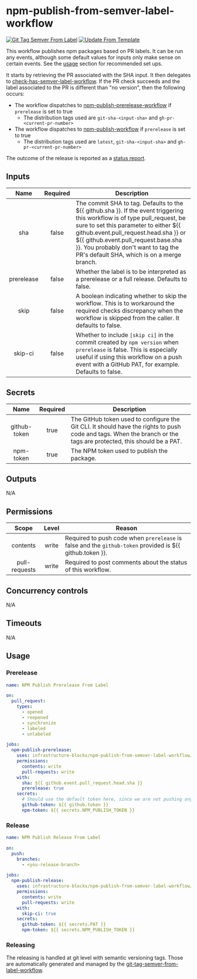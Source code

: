 # npm-publish-from-semver-label-workflow
[![Git Tag Semver From Label](https://github.com/infrastructure-blocks/npm-publish-from-semver-label-workflow/actions/workflows/git-tag-semver-from-label.yml/badge.svg)](https://github.com/infrastructure-blocks/npm-publish-from-semver-label-workflow/actions/workflows/git-tag-semver-from-label.yml)
[![Update From Template](https://github.com/infrastructure-blocks/npm-publish-from-semver-label-workflow/actions/workflows/update-from-template.yml/badge.svg)](https://github.com/infrastructure-blocks/npm-publish-from-semver-label-workflow/actions/workflows/update-from-template.yml)

This workflow publishes npm packages based on PR labels. It can be run any events, although some default values
for inputs only make sense on certain events. See the [usage](#usage) section for recommended set ups.

It starts by retrieving the PR associated with the SHA input. It then delegates to
[check-has-semver-label-workflow](https://github.com/infrastructure-blocks/check-has-semver-label-workflow). If the
PR check succeeds and the label associated to the PR is different than "no version", then the following occurs:
- The workflow dispatches to
  [npm-publish-prerelease-workflow](https://github.com/infrastructure-blocks/npm-publish-prerelease-workflow) if
  `prerelease` is set to true
  - The distribution tags used are `git-sha-<input-sha>` and `gh-pr-<current-pr-number>`
- The workflow dispatches to [npm-publish-workflow](https://github.com/infrastructure-blocks/npm-publish-workflow) if
  `prerelease` is set to true
  - The distribution tags used are `latest`, `git-sha-<input-sha>` and `gh-pr-<current-pr-number>`

The outcome of the release is reported as a
[status report](https://github.com/infrastructure-blocks/status-report-action).

## Inputs

|    Name    | Required | Description                                                                                                                                                                                                                                                                                                                               |
|:----------:|:--------:|-------------------------------------------------------------------------------------------------------------------------------------------------------------------------------------------------------------------------------------------------------------------------------------------------------------------------------------------|
|    sha     |  false   | The commit SHA to tag. Defaults to the ${{ github.sha }}. If the event triggering this workflow is of type pull_request, be sure to set this parameter to either ${{ github.event.pull_request.head.sha }} or ${{ github.event.pull_request.base.sha }}. You probably don't want to tag the PR's default SHA, which is on a merge branch. |
| prerelease |  false   | Whether the label is to be interpreted as a prerelease or a full release. Defaults to false.                                                                                                                                                                                                                                              |
|    skip    |  false   | A boolean indicating whether to skip the workflow. This is to workaround the required checks discrepancy when the workflow is skipped from the caller. It defaults to false.                                                                                                                                                              |
|  skip-ci   |  false   | Whether to include `[skip ci]` in the commit created by `npm version` when `prerelease` is false. This is especially useful if using this workflow on a push event with a GitHub PAT, for example. Defaults to false.                                                                                                                     |

## Secrets

|     Name     | Required | Description                                                                                                                                                       |
|:------------:|:--------:|-------------------------------------------------------------------------------------------------------------------------------------------------------------------|
| github-token |   true   | The GitHub token used to configure the Git CLI. It should have the rights to push code and tags. When the branch or the tags are protected, this should be a PAT. |
|  npm-token   |   true   | The NPM token used to publish the package.                                                                                                                        |

## Outputs

N/A

## Permissions

|     Scope     | Level | Reason                                                                                                   |
|:-------------:|:-----:|----------------------------------------------------------------------------------------------------------|
|   contents    | write | Required to push code when `prerelease` is false and the `github-token` provided is ${{ github.token }}. |
| pull-requests | write | Required to post comments about the status of this workflow.                                             |

## Concurrency controls

N/A

## Timeouts

N/A

## Usage

### Prerelease

```yaml
name: NPM Publish Prerelease From Label

on:
  pull_request:
    types:
      - opened
      - reopened
      - synchronize
      - labeled
      - unlabeled

jobs:
  npm-publish-prerelease:
    uses: infrastructure-blocks/npm-publish-from-semver-label-workflow/.github/workflows/workflow.yml@v3
    permissions:
      contents: write
      pull-requests: write
    with:
      sha: ${{ github.event.pull_request.head.sha }}
      prerelease: true
    secrets:
      # Should use the default token here, since we are not pushing anything.
      github-token: ${{ github.token }}
      npm-token: ${{ secrets.NPM_PUBLISH_TOKEN }}
```

### Release

```yaml
name: NPM Publish Release From Label

on:
  push:
    branches:
      - <you-release-branch>

jobs:
  npm-publish-release:
    uses: infrastructure-blocks/npm-publish-from-semver-label-workflow/.github/workflows/workflow.yml@v3
    permissions:
      contents: write
      pull-requests: write
    with:
      skip-ci: true
    secrets:
      github-token: ${{ secrets.PAT }}
      npm-token: ${{ secrets.NPM_PUBLISH_TOKEN }}
```

### Releasing

The releasing is handled at git level with semantic versioning tags. Those are automatically generated and managed
by the [git-tag-semver-from-label-workflow](https://github.com/infrastructure-blocks/git-tag-semver-from-label-workflow).
